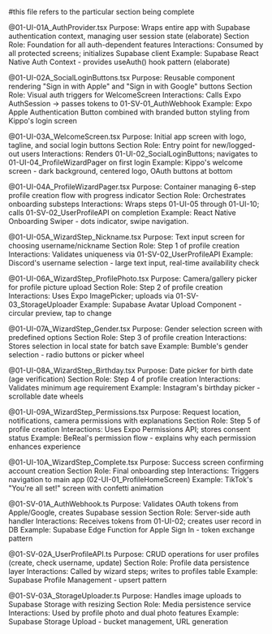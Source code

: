 #this file refers to the particular section being complete 

@01-UI-01A_AuthProvider.tsx
Purpose: Wraps entire app with Supabase authentication context, managing user session state (elaborate)
Section Role: Foundation for all auth-dependent features
Interactions: Consumed by all protected screens; initializes Supabase client
Example: Supabase React Native Auth Context - provides useAuth() hook pattern (elaborate)

@01-UI-02A_SocialLoginButtons.tsx
Purpose: Reusable component rendering "Sign in with Apple" and "Sign in with Google" buttons
Section Role: Visual auth triggers for WelcomeScreen
Interactions: Calls Expo AuthSession → passes tokens to 01-SV-01_AuthWebhook
Example: Expo Apple Authentication Button combined with branded button styling from Kippo's login screen

@01-UI-03A_WelcomeScreen.tsx
Purpose: Initial app screen with logo, tagline, and social login buttons
Section Role: Entry point for new/logged-out users
Interactions: Renders 01-UI-02_SocialLoginButtons; navigates to 01-UI-04_ProfileWizardPager on first login
Example: Kippo's welcome screen - dark background, centered logo, OAuth buttons at bottom

@01-UI-04A_ProfileWizardPager.tsx
Purpose: Container managing 6-step profile creation flow with progress indicator
Section Role: Orchestrates onboarding substeps
Interactions: Wraps steps 01-UI-05 through 01-UI-10; calls 01-SV-02_UserProfileAPI on completion
Example: React Native Onboarding Swiper - dots indicator, swipe navigation.

@01-UI-05A_WizardStep_Nickname.tsx 
Purpose: Text input screen for choosing username/nickname
Section Role: Step 1 of profile creation
Interactions: Validates uniqueness via 01-SV-02_UserProfileAPI
Example: Discord's username selection - large text input, real-time availability check

@01-UI-06A_WizardStep_ProfilePhoto.tsx
Purpose: Camera/gallery picker for profile picture upload
Section Role: Step 2 of profile creation
Interactions: Uses Expo ImagePicker; uploads via 01-SV-03_StorageUploader
Example: Supabase Avatar Upload Component - circular preview, tap to change

@01-UI-07A_WizardStep_Gender.tsx
Purpose: Gender selection screen with predefined options
Section Role: Step 3 of profile creation
Interactions: Stores selection in local state for batch save
Example: Bumble's gender selection - radio buttons or picker wheel

@01-UI-08A_WizardStep_Birthday.tsx
Purpose: Date picker for birth date (age verification)
Section Role: Step 4 of profile creation
Interactions: Validates minimum age requirement
Example: Instagram's birthday picker - scrollable date wheels

@01-UI-09A_WizardStep_Permissions.tsx
Purpose: Request location, notifications, camera permissions with explanations
Section Role: Step 5 of profile creation
Interactions: Uses Expo Permissions API; stores consent status
Example: BeReal's permission flow - explains why each permission enhances experience

@01-UI-10A_WizardStep_Complete.tsx
Purpose: Success screen confirming account creation
Section Role: Final onboarding step
Interactions: Triggers navigation to main app (02-UI-01_ProfileHomeScreen)
Example: TikTok's "You're all set!" screen with confetti animation

@01-SV-01A_AuthWebhook.ts
Purpose: Validates OAuth tokens from Apple/Google, creates Supabase session
Section Role: Server-side auth handler
Interactions: Receives tokens from 01-UI-02; creates user record in DB
Example: Supabase Edge Function for Apple Sign In - token exchange pattern

@01-SV-02A_UserProfileAPI.ts
Purpose: CRUD operations for user profiles (create, check username, update)
Section Role: Profile data persistence layer
Interactions: Called by wizard steps; writes to profiles table
Example: Supabase Profile Management - upsert pattern

@01-SV-03A_StorageUploader.ts
Purpose: Handles image uploads to Supabase Storage with resizing
Section Role: Media persistence service
Interactions: Used by profile photo and dual photo features
Example: Supabase Storage Upload - bucket management, URL generation





